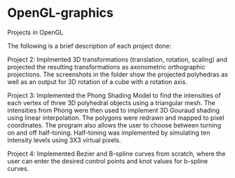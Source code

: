 # OpenGL-graphics
Projects in OpenGL 

The following is a brief description of each project done:

Project 2: Implmented 3D transformations (translation, rotation, scaling) and projected the resulting transformations as 
           axonometric orthographic projections. The screenshots in the folder show the projected polyhedras as well as
           an output for 3D rotation of a cube with a rotation axis.
           
Project 3: Implemented the Phong Shading Model to find the intensities of each vertex of three 3D polyhedral objects using a 
           triangular mesh. The intensities from Phong were then used to implement 3D Gouraud shading using linear
           interpolation. The polygons were redrawn and mapped to pixel coordinates. The program also allows the user to 
           choose between turning on and off half-toning. Half-toning was implemented by simulating ten intensity levels using
           3X3 virtual pixels.
           
Project 4: Implemented Bezier and B-spline curves from scratch, where the user can enter the desired control points and knot
           values for b-spline curves.
           
